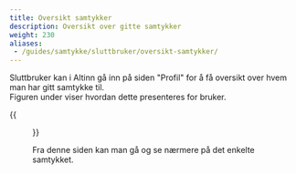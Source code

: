 ```yaml
---
title: Oversikt samtykker
description: Oversikt over gitte samtykker
weight: 230
aliases:
 - /guides/samtykke/sluttbruker/oversikt-samtykker/
---
```


Sluttbruker kan i Altinn gå inn på siden "Profil" for å få oversikt over hvem man har gitt samtykke til.  
Figuren under viser hvordan dette presenteres for bruker.



{{<figure src="profil.png" title="Oversikt samtykker" >}}


Fra denne siden kan man gå og se nærmere på det enkelte samtykket.
